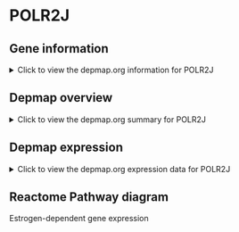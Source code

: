 <h1>POLR2J</h1>

<h2>Gene information</h2>
<details>
  <summary>Click to view the depmap.org information for POLR2J</summary>
  <iframe src="https://depmap.org/portal/gene/POLR2J?tab=about" style="border:none;width:100%;height:800px"></iframe>
</details>

<h2>Depmap overview</h2>
<details>
  <summary>Click to view the depmap.org summary for POLR2J</summary>
  <iframe src="https://depmap.org/portal/gene/POLR2J?tab=overview" style="border:none;width:100%;height:800px"></iframe>
</details>

<h2>Depmap expression</h2>
<details>
  <summary>Click to view the depmap.org expression data for POLR2J</summary>
  <iframe src="https://depmap.org/portal/gene/POLR2J?tab=characterization" style="border:none;width:100%;height:800px"></iframe>
</details>



<h2>Reactome Pathway diagram</h2>
Estrogen-dependent gene expression
<div id="diagramHolder"></div>

<script>
    //Creating the Reactome Diagram widget
    //Take into account a proxy needs to be set up in your server side pointing to www.reactome.org
    function onReactomeDiagramReady(){  //This function is automatically called when the widget code is ready to be used
        var diagram = Reactome.Diagram.create({
            "placeHolder" : "diagramHolder",
            "width" : 900,
            "height" : 500
        });

        //Initialising it to the "Hemostasis" pathway
        diagram.loadDiagram("R-HSA-9018519");

        //Adding different listeners

        diagram.onDiagramLoaded(function (loaded) {
            console.info("Loaded ", loaded);
            diagram.flagItems("BAD");
	    diagram.flagItems("Q92934");
            if (loaded == "R-HSA-9018519") diagram.selectItem("R-HSA-9018519");
        });

     }
</script>



